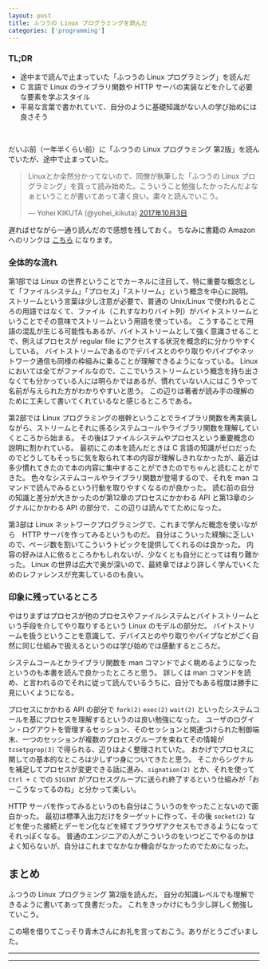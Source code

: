 ```yaml
---
layout: post
title: ふつうの Linux プログラミングを読んだ
categories: ['programming']
---
```



### TL;DR
- 途中まで読んで止まっていた「ふつうの Linux プログラミング」を読んだ
- C 言語で Linux のライブラリ関数や HTTP サーバの実装などを介して必要な要素を学ぶスタイル
- 平易な言葉で書かれていて、自分のように基礎知識がない人の学び始めには良さそう
<br>

だいぶ前（一年半くらい前）に「ふつうの Linux プログラミング 第2版」を読んでいたが、途中で止まっていた。

<blockquote class="twitter-tweet" data-lang="ja"><p lang="ja" dir="ltr">Linuxとか全然分かってないので、同僚が執筆した「ふつうの Linux プログラミング」を買って読み始めた。こういうこと勉強したかったんだよなぁということが書いてあって凄く良い。粛々と読んでいこう。</p>&mdash; Yohei KIKUTA (@yohei_kikuta) <a href="https://twitter.com/yohei_kikuta/status/915247922517753856?ref_src=twsrc%5Etfw">2017年10月3日</a></blockquote>
<script async src="https://platform.twitter.com/widgets.js" charset="utf-8"></script>

遅ればせながら一通り読んだので感想を残しておく。
ちなみに書籍の Amazon へのリンクは [こちら](https://www.amazon.co.jp/%E3%81%B5%E3%81%A4%E3%81%86%E3%81%AELinux%E3%83%97%E3%83%AD%E3%82%B0%E3%83%A9%E3%83%9F%E3%83%B3%E3%82%B0-%E7%AC%AC2%E7%89%88-Linux%E3%81%AE%E4%BB%95%E7%B5%84%E3%81%BF%E3%81%8B%E3%82%89%E5%AD%A6%E3%81%B9%E3%82%8Bgcc%E3%83%97%E3%83%AD%E3%82%B0%E3%83%A9%E3%83%9F%E3%83%B3%E3%82%B0%E3%81%AE%E7%8E%8B%E9%81%93-%E9%9D%92%E6%9C%A8-%E5%B3%B0%E9%83%8E-ebook/dp/B075ST51Y5) になります。


### 全体的な流れ
第1部では Linux の世界ということでカーネルに注目して、特に重要な概念として「ファイルシステム」「プロセス」「ストリーム」という概念を中心に説明。
ストリームという言葉は少し注意が必要で、普通の Unix/Linux で使われるところの用語ではなくて、ファイル（これすなわりバイト列）がバイトストリームということでその意味でストリームという用語を使っている。
こうすることで用語の混乱が生じる可能性もあるが、バイトストリームとして強く意識させることで、例えばプロセスが regular file にアクセスする状況を概念的に分かりやすくしている。
バイトストリームであるのでデバイスとのやり取りやパイプやネットワーク通信も同様の枠組みに乗ることが理解できるようになっている。
Linux においては全てがファイルなので、ここでいうストリームという概念を持ち出さなくても分かっている人には明らかではあるが、慣れていない人にはこうやって名前が与えられた方がわかりやすいと思う。
この辺りは著者が読み手の理解のために工夫して書いてくれているなと感じるところである。

第2部では Linux プログラミングの根幹ということでライブラリ関数を再実装しながら、ストリームとそれに係るシステムコールやライブラリ関数を理解していくところから始まる。
その後はファイルシステムやプロセスという重要概念の説明に割かれている。
最初にこの本を読んだときは C 言語の知識がゼロだったのでどうしてもそっちに気を取られて本の内容が理解しきれなかったが、最近は多少慣れてきたので本の内容に集中することができたのでちゃんと読むことができた。
色々なシステムコールやライブラリ関数が登場するので、それを man コマンドで読んでみるという行動を取りやすくなるのが良かった。
読む前の自分の知識と差分が大きかったのが第12章のプロセスにかかわる API と第13章のシグナルにかかわる API の部分で、この辺りは読んでてためになった。

第3部は Linux ネットワークプログラミングで、これまで学んだ概念を使いながら　HTTP サーバを作ってみるというものだ。
自分はこういった経験に乏しいので、ページ数を割いてこういうトピックを提供してくれるのは良かった。
内容の好みは人に依るところかもしれないが、少なくとも自分にとっては有り難かった。
Linux の世界は広大で奥が深いので、最終章ではより詳しく学んでいくためのレファレンスが充実しているのも良い。


### 印象に残っているところ
やはりまずはプロセスが他のプロセスやファイルシステムとバイトストリームという手段を介してやり取りするという Linux のモデルの部分だ。
バイトストリームを扱うということを意識して、デバイスとのやり取りやパイプなどがごく自然に同じ仕組みで扱えるというのは学び始めでは感動するところだ。

システムコールとかライブラリ関数を man コマンドでよく眺めるようになったというのも本書を読んで良かったところと思う。
詳しくは man コマンドを読め、と言われるのでそれに従って読んでいるうちに、自分でもある程度は勝手に見にいくようになる。

プロセスにかかわる API の部分で `fork(2)` `exec(2)` `wait(2)` といったシステムコールを基にプロセスを理解するというのは良い勉強になった。
ユーザのログイン・ログアウトを管理するセッション、そのセッションと関連づけられた制御端末、一つのセッションが複数のプロセスグループを束ねてその情報が `tcsetpgrop(3)` で得られる、辺りはよく整理されていた。
おかげでプロセスに関しての基本的なところは少しずつ身についてきたと思う。
そこからシグナルを補足してプロセスが変更できる話に進み、`signation(2)` とか、それを使って `Ctrl + C` での `SIGINT` がプロセスグループに送られ終了するという仕組みが「おーこうなってるのね」と分かって楽しい。

HTTP サーバを作ってみるというのも自分はこういうのをやったことないので面白かった。
最初は標準入出力だけをターゲットに作って、その後 `socket(2)` などを使った接続とデーモン化などを経てブラウザアクセスもできるようになってそれっぽくなる。
普通のエンジニアの人がこういうのをいつどこでやるのかはよく知らないが、自分はこれまでなかなか機会がなかったのでためになった。


## まとめ
ふつうの Linux プログラミング 第2版を読んだ。
自分の知識レベルでも理解できるように書いてあって良書だった。
これをきっかけにもう少し詳しく勉強していこう。

この場を借りてこっそり青木さんにお礼を言っておこう。ありがとうございました。

---
---
<br>
